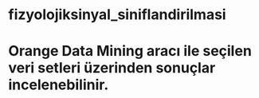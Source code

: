 # fizyolojiksinyal_siniflandirilmasi
# Orange Data Mining aracı ile seçilen veri setleri üzerinden sonuçlar incelenebilinir.
